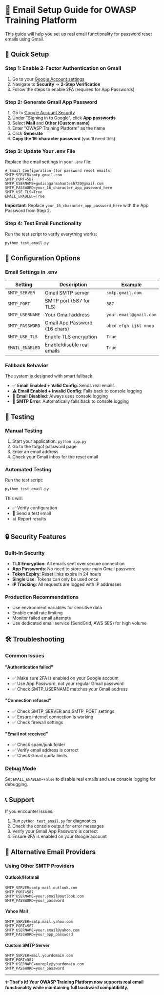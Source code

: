 # 📧 Email Setup Guide for OWASP Training Platform

This guide will help you set up real email functionality for password reset emails using Gmail.

## 🚀 Quick Setup

### Step 1: Enable 2-Factor Authentication on Gmail
1. Go to your [Google Account settings](https://myaccount.google.com/)
2. Navigate to **Security** → **2-Step Verification**
3. Follow the steps to enable 2FA (required for App Passwords)

### Step 2: Generate Gmail App Password
1. Go to [Google Account Security](https://myaccount.google.com/security)
2. Under "Signing in to Google", click **App passwords**
3. Select **Mail** and **Other (Custom name)**
4. Enter "OWASP Training Platform" as the name
5. Click **Generate**
6. **Copy the 16-character password** (you'll need this)

### Step 3: Update Your .env File
Replace the email settings in your `.env` file:

```env
# Email Configuration (for password reset emails)
SMTP_SERVER=smtp.gmail.com
SMTP_PORT=587
SMTP_USERNAME=gudisagarmahantesh720@gmail.com
SMTP_PASSWORD=your_16_character_app_password_here
SMTP_USE_TLS=True
EMAIL_ENABLED=True
```

**Important**: Replace `your_16_character_app_password_here` with the App Password from Step 2.

### Step 4: Test Email Functionality
Run the test script to verify everything works:

```bash
python test_email.py
```

## 🔧 Configuration Options

### Email Settings in .env

| Setting | Description | Example |
|---------|-------------|---------|
| `SMTP_SERVER` | Gmail SMTP server | `smtp.gmail.com` |
| `SMTP_PORT` | SMTP port (587 for TLS) | `587` |
| `SMTP_USERNAME` | Your Gmail address | `your.email@gmail.com` |
| `SMTP_PASSWORD` | Gmail App Password (16 chars) | `abcd efgh ijkl mnop` |
| `SMTP_USE_TLS` | Enable TLS encryption | `True` |
| `EMAIL_ENABLED` | Enable/disable real emails | `True` |

### Fallback Behavior

The system is designed with smart fallback:

- ✅ **Email Enabled + Valid Config**: Sends real emails
- ⚠️ **Email Enabled + Invalid Config**: Falls back to console logging
- 📝 **Email Disabled**: Always uses console logging
- 🔄 **SMTP Error**: Automatically falls back to console logging

## 🧪 Testing

### Manual Testing
1. Start your application: `python app.py`
2. Go to the forgot password page
3. Enter an email address
4. Check your Gmail inbox for the reset email

### Automated Testing
Run the test script:
```bash
python test_email.py
```

This will:
- ✅ Verify configuration
- 📧 Send a test email
- 📊 Report results

## 🔒 Security Features

### Built-in Security
- **TLS Encryption**: All emails sent over secure connection
- **App Passwords**: No need to store your main Gmail password
- **Token Expiry**: Reset links expire in 24 hours
- **Single Use**: Tokens can only be used once
- **IP Tracking**: All requests are logged with IP addresses

### Production Recommendations
- Use environment variables for sensitive data
- Enable email rate limiting
- Monitor failed email attempts
- Use dedicated email service (SendGrid, AWS SES) for high volume

## 🛠️ Troubleshooting

### Common Issues

#### "Authentication failed"
- ✅ Make sure 2FA is enabled on your Google account
- ✅ Use App Password, not your regular Gmail password
- ✅ Check SMTP_USERNAME matches your Gmail address

#### "Connection refused"
- ✅ Check SMTP_SERVER and SMTP_PORT settings
- ✅ Ensure internet connection is working
- ✅ Check firewall settings

#### "Email not received"
- ✅ Check spam/junk folder
- ✅ Verify email address is correct
- ✅ Check Gmail quota limits

### Debug Mode
Set `EMAIL_ENABLED=False` to disable real emails and use console logging for debugging.

## 📞 Support

If you encounter issues:
1. Run `python test_email.py` for diagnostics
2. Check the console output for error messages
3. Verify your Gmail App Password is correct
4. Ensure 2FA is enabled on your Google account

## 🎯 Alternative Email Providers

### Using Other SMTP Providers

#### Outlook/Hotmail
```env
SMTP_SERVER=smtp-mail.outlook.com
SMTP_PORT=587
SMTP_USERNAME=your.email@outlook.com
SMTP_PASSWORD=your_password
```

#### Yahoo Mail
```env
SMTP_SERVER=smtp.mail.yahoo.com
SMTP_PORT=587
SMTP_USERNAME=your.email@yahoo.com
SMTP_PASSWORD=your_app_password
```

#### Custom SMTP Server
```env
SMTP_SERVER=mail.yourdomain.com
SMTP_PORT=587
SMTP_USERNAME=noreply@yourdomain.com
SMTP_PASSWORD=your_password
```

---

**✨ That's it! Your OWASP Training Platform now supports real email functionality while maintaining full backward compatibility.**
